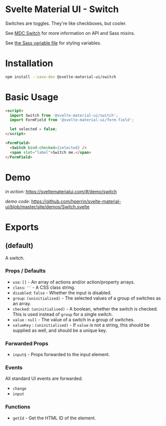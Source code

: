 # Svelte Material UI - Switch

Switches are toggles. They're like checkboxes, but cooler.

See [MDC Switch](https://material.io/develop/web/components/input-controls/switches/) for more information on API and Sass mixins.

See [the Sass variable file](https://github.com/material-components/material-components-web/blob/v3.1.1/packages/mdc-switch/_variables.scss) for styling variables.

# Installation

```sh
npm install --save-dev @svelte-material-ui/switch
```

# Basic Usage

```html
<script>
  import Switch from '@svelte-material-ui/switch';
  import FormField from '@svelte-material-ui/form-field';

  let selected = false;
</script>

<FormField>
  <Switch bind:checked={selected} />
  <span slot="label">Switch me.</span>
</FormField>
```

# Demo

*in action:* https://sveltematerialui.com/#/demo/switch

*demo code:* https://github.com/hperrin/svelte-material-ui/blob/master/site/demos/Switch.svelte

# Exports

## (default)

A switch.

### Props / Defaults

* `use`: `[]` - An array of actions and/or action/property arrays.
* `class`: `''` - A CSS class string.
* `disabled`: `false` - Whether the input is disabled.
* `group`: `(uninitialised)` - The selected values of a group of switches as an array.
* `checked`: `(uninitialised)` - A boolean, whether the switch is checked. This is used instead of `group` for a single switch.
* `value` : `null` - The value of a switch in a group of switches.
* `valueKey` : `(uninitialised)` - If `value` is not a string, this should be supplied as well, and should be a unique key.

### Forwarded Props

* `input$` - Props forwarded to the input element.

### Events

All standard UI events are forwarded.

* `change`
* `input`

### Functions

* `getId` - Get the HTML ID of the element.